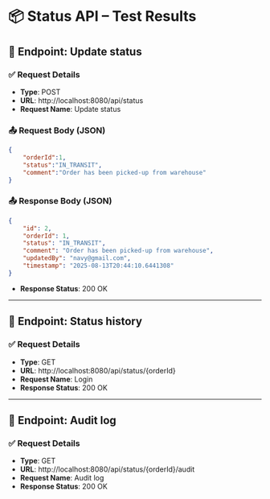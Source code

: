 # 📦 Status API – Test Results

## 🔄 Endpoint: Update status

### ✅ Request Details

- **Type**: POST
- **URL**: http://localhost:8080/api/status
- **Request Name**: Update status

### 📤 Request Body (JSON)
```json
{
    "orderId":1,
    "status":"IN_TRANSIT",
    "comment":"Order has been picked-up from warehouse"
}
```

### 📤 Response Body (JSON) 
```json
{
    "id": 2,
    "orderId": 1,
    "status": "IN_TRANSIT",
    "comment": "Order has been picked-up from warehouse",
    "updatedBy": "navy@gmail.com",
    "timestamp": "2025-08-13T20:44:10.6441308"
}
```
- **Response Status**: 200 OK
----
## 🔄 Endpoint: Status history

### ✅ Request Details

- **Type**: GET
- **URL**: http://localhost:8080/api/status/{orderId}
- **Request Name**: Login
- **Response Status**: 200 OK
----
## 🔄 Endpoint: Audit log

### ✅ Request Details

- **Type**: GET
- **URL**: http://localhost:8080/api/status/{orderId}/audit
- **Request Name**: Audit log
- **Response Status**: 200 OK
